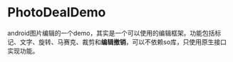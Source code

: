 # PhotoDealDemo
android图片编辑的一个demo，其实是一个可以使用的编辑框架。功能包括标记、文字、旋转、马赛克、裁剪和**编辑撤销**，可以不依赖so库，只使用原生接口实现功能。
